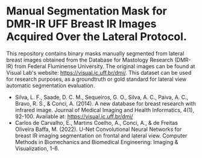 # Manual Segmentation Mask for DMR-IR UFF Breast IR Images Acquired Over the Lateral Protocol.

This repository contains binary masks manually segmented from lateral breast images obtained from the Database for Mastology Research (DMR-IR) from Federal Fluminense University. The original images can be found at Visual Lab's website: <https://visual.ic.uff.br/dmi/>. This dataset can be used for research purposes, as a groundtruth or gold standard for lateral view automatic segmentation evaluation. 

- Silva, L. F., Saade, D. C. M., Sequeiros, G. O., Silva, A. C., Paiva, A. C., Bravo, R. S., & Conci, A. (2014). A new database for breast research with infrared image. Journal of Medical Imaging and Health Informatics, 4(1), 92-100. Available at: https://visual.ic.uff.br/dmi/
- Carlos de Carvalho, E., Martins Coelho, A., Conci, A., & de Freitas Oliveira Baffa, M. (2022). U-Net Convolutional Neural Networks for breast IR imaging segmentation on frontal and lateral view. Computer Methods in Biomechanics and Biomedical Engineering: Imaging & Visualization, 1-6.

